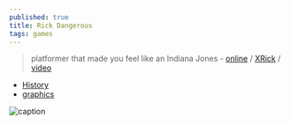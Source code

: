 ```yaml
---
published: true
title: Rick Dangerous
tags: games
---
```

>  platformer that made you feel like an Indiana Jones - [online](https://z-team.itch.io/rick-dangerous-amiga) / [XRick](https://github.com/fabiensanglard/xrick/) / [video](https://www.youtube.com/watch?v=V09CwrlFgA8)

- [History](https://www.simonphipps.com/games/rickdangerous/)
- [graphics](https://www.rickdangerous.co.uk/graphics.htm)

![caption](https://external-content.duckduckgo.com/iu/?u=https%3A%2F%2F2.bp.blogspot.com%2F-UOAoynJGYtM%2FW_RUc5gr2EI%2FAAAAAAAAoUw%2Fpm185-MXA-cWZHWYN8t0TOH_3rFDLAtlwCLcBGAs%2Fs400%2FRickDangerous.jpg&f=1&nofb=1&ipt=5da941342d26d58698e8f82ca9b9499233be9170a1ef012b96e97ac4b8aa6681&ipo=images)
